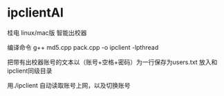 # ipclientAI
桂电 linux/mac版 智能出校器

编译命令 g++ md5.cpp pack.cpp -o ipclient -lpthread

把带有出校器账号的文本以（账号+空格+密码）为一行保存为users.txt 放入和ipclient同级目录

用./ipclient 自动读取账号上网，以及切换账号
